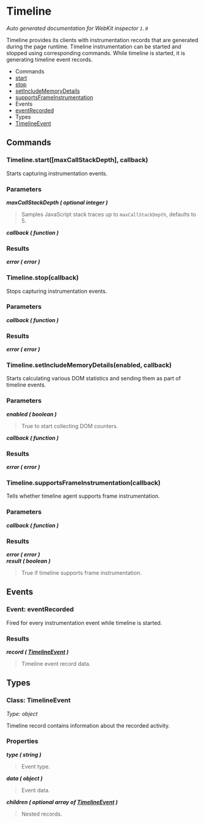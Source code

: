 # Timeline

_Auto generated documentation for WebKit inspector `1.0`_

Timeline provides its clients with instrumentation records that are generated during the page runtime. Timeline instrumentation can be started and stopped using corresponding commands. While timeline is started, it is generating timeline event records.


* Commands
 * [start](#timelinestartmaxcallstackdepth-callback)
 * [stop](#timelinestopcallback)
 * [setIncludeMemoryDetails](#timelinesetincludememorydetailsenabled-callback)
 * [supportsFrameInstrumentation](#timelinesupportsframeinstrumentationcallback)
* Events
 * [eventRecorded](#event-eventrecorded)
* Types
 * [TimelineEvent](#class-timelineevent)


## Commands

### Timeline.start([maxCallStackDepth], callback)

Starts capturing instrumentation events.

### Parameters

_**maxCallStackDepth ( optional integer )**_<br>
> Samples JavaScript stack traces up to <code>maxCallStackDepth</code>, defaults to 5.

_**callback ( function )**_<br>

### Results

_**error ( error )**_<br>


### Timeline.stop(callback)

Stops capturing instrumentation events.

### Parameters

_**callback ( function )**_<br>

### Results

_**error ( error )**_<br>


### Timeline.setIncludeMemoryDetails(enabled, callback)

Starts calculating various DOM statistics and sending them as part of timeline events.

### Parameters

_**enabled ( boolean )**_<br>
> True to start collecting DOM counters.

_**callback ( function )**_<br>

### Results

_**error ( error )**_<br>


### Timeline.supportsFrameInstrumentation(callback)

Tells whether timeline agent supports frame instrumentation.

### Parameters

_**callback ( function )**_<br>

### Results

_**error ( error )**_<br>
_**result ( boolean )**_<br>
> True if timeline supports frame instrumentation.



## Events

### Event: eventRecorded

Fired for every instrumentation event while timeline is started.

### Results

_**record ( [TimelineEvent](#class-timelineevent) )**_<br>
> Timeline event record data.



## Types

### Class: TimelineEvent

_Type: object_

Timeline record contains information about the recorded activity.

### Properties

_**type ( string )**_<br>
> Event type.

_**data ( object )**_<br>
> Event data.

_**children ( optional array of [TimelineEvent](#class-timelineevent) )**_<br>
> Nested records.





